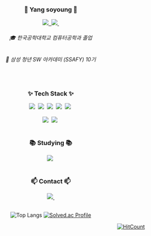 <h3 align="center">👋 Yang soyoung 👋</h3>
<div align="center">
<a href="https://yangsosolife.tistory.com">
  <img src="https://img.shields.io/badge/기술 블로그-000FF0.svg?style=for-the-badge&logoColor=white" />&nbsp
</a>
<a href="https://file.notion.so/f/f/32549a37-cdc9-4ea4-a68e-5f7cb5c1dc2c/f34a8711-7d3e-483d-ba7c-4091ca4062bb/%E1%84%8B%E1%85%A3%E1%86%BC%E1%84%89%E1%85%A9%E1%84%8B%E1%85%A7%E1%86%BC_%E1%84%91%E1%85%A9%E1%84%90%E1%85%B3%E1%84%91%E1%85%A9%E1%86%AF%E1%84%85%E1%85%B5%E1%84%8B%E1%85%A9.pdf?id=acebc8c8-c293-40d0-93dc-9cf730301c2b&table=block&spaceId=32549a37-cdc9-4ea4-a68e-5f7cb5c1dc2c&expirationTimestamp=1712880000000&signature=2RPh_vaTX7fH2sof0sUO3_9hN8LsVnFCQELPQSbT69M&downloadName=%E1%84%8B%E1%85%A3%E1%86%BC%E1%84%89%E1%85%A9%E1%84%8B%E1%85%A7%E1%86%BC_%E1%84%91%E1%85%A9%E1%84%90%E1%85%B3%E1%84%91%E1%85%A9%E1%86%AF%E1%84%85%E1%85%B5%E1%84%8B%E1%85%A9.pdf">
  <img src="https://img.shields.io/badge/portfolio-000000.svg?style=for-the-badge&logoColor=white" />&nbsp
</a>
<h6>🎓 한국공학대학교 컴퓨터공학과 졸업</h6>
<h6>🔎 삼성 청년 SW 아카데미 (SSAFY) 10기</h6>
</div>

<br>

<h3 align="center">✨ Tech Stack ✨</h3>
<div align="center">
  <img src="https://img.shields.io/badge/java-1daabb.svg?style=for-the-badge&logo=java&logoColor=white" />&nbsp
  <img src="https://img.shields.io/badge/Spring-6DB33F.svg?style=for-the-badge&logo=spring&logoColor=white" />&nbsp
  <img src="https://img.shields.io/badge/springBoot-6DB33F.svg?style=for-the-badge&logo=springboot&logoColor=white" />&nbsp
  <img src="https://img.shields.io/badge/oracle-F80000.svg?style=for-the-badge&logo=oracle&logoColor=white" />&nbsp
  <img src="https://img.shields.io/badge/mysql-4479A1.svg?style=for-the-badge&logo=mysql&logoColor=white" />&nbsp  
</div>
<br>

<div align="center">
  <img src="https://img.shields.io/badge/typescript-3178C6.svg?style=for-the-badge&logo=typescript&logoColor=white" />&nbsp
<!--   <img src="https://img.shields.io/badge/vuejs-4FC08D.svg?style=for-the-badge&logo=vuedotjs&logoColor=61DAFB" />&nbsp-->
  <img src="https://img.shields.io/badge/jquery-0769AD.svg?style=for-the-badge&logo=jquery&logoColor=20232a" />&nbsp 
</div>    

<br>

<h3 align="center">📚 Studying 📚</h3>
<div align="center">
  <img src="https://img.shields.io/badge/vuejs-4FC08D.svg?style=for-the-badge&logo=vuedotjs&logoColor=61DAFB" />&nbsp
</div>

<br>

<h3 align="center">📫 Contact 📫</h3>
<div align="center">
  <a href="mailto:maysoyoung@gmail.com">
    <img
      src="https://img.shields.io/badge/maysoyoung@gmail.com-D14836?style=for-the-badge&logo=gmail&logoColor=white"/>&nbsp
  </a>
</div>

<br>

<div align="center">

![Top Langs](https://github-readme-stats.vercel.app/api/top-langs/?username=YangSSo51&layout=compact)
[![Solved.ac Profile](http://mazassumnida.wtf/api/v2/generate_badge?boj=yangsso51)](https://solved.ac/yangsso51/)
</div>
<div align="right">

  [![HitCount](https://hits.dwyl.com/yangsso51/yangsso51.svg?style=flat-square&show=unique)](http://hits.dwyl.com/yangsso51/yangsso51)

</div>
